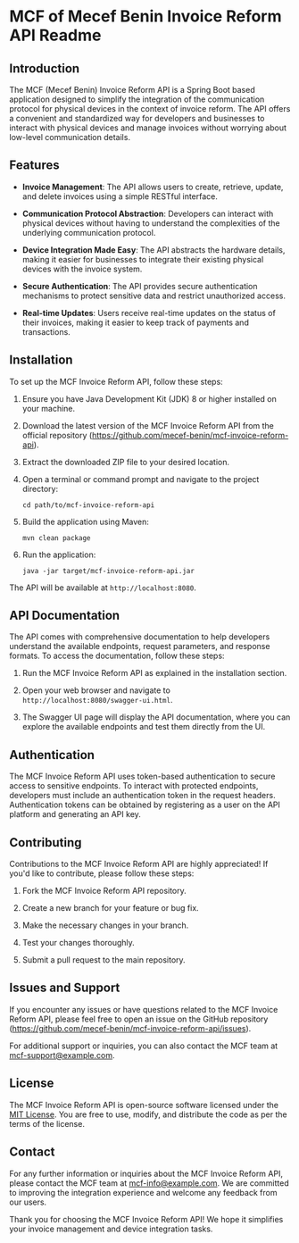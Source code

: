 # MCF of Mecef Benin Invoice Reform API Readme

## Introduction

The MCF (Mecef Benin) Invoice Reform API is a Spring Boot based application designed to simplify the integration of the communication protocol for physical devices in the context of invoice reform. The API offers a convenient and standardized way for developers and businesses to interact with physical devices and manage invoices without worrying about low-level communication details.

## Features

- **Invoice Management**: The API allows users to create, retrieve, update, and delete invoices using a simple RESTful interface.

- **Communication Protocol Abstraction**: Developers can interact with physical devices without having to understand the complexities of the underlying communication protocol.

- **Device Integration Made Easy**: The API abstracts the hardware details, making it easier for businesses to integrate their existing physical devices with the invoice system.

- **Secure Authentication**: The API provides secure authentication mechanisms to protect sensitive data and restrict unauthorized access.

- **Real-time Updates**: Users receive real-time updates on the status of their invoices, making it easier to keep track of payments and transactions.

## Installation

To set up the MCF Invoice Reform API, follow these steps:

1. Ensure you have Java Development Kit (JDK) 8 or higher installed on your machine.

2. Download the latest version of the MCF Invoice Reform API from the official repository (https://github.com/mecef-benin/mcf-invoice-reform-api).

3. Extract the downloaded ZIP file to your desired location.

4. Open a terminal or command prompt and navigate to the project directory:

   ```
   cd path/to/mcf-invoice-reform-api
   ```

5. Build the application using Maven:

   ```
   mvn clean package
   ```

6. Run the application:

   ```
   java -jar target/mcf-invoice-reform-api.jar
   ```

The API will be available at `http://localhost:8080`.

## API Documentation

The API comes with comprehensive documentation to help developers understand the available endpoints, request parameters, and response formats. To access the documentation, follow these steps:

1. Run the MCF Invoice Reform API as explained in the installation section.

2. Open your web browser and navigate to `http://localhost:8080/swagger-ui.html`.

3. The Swagger UI page will display the API documentation, where you can explore the available endpoints and test them directly from the UI.

## Authentication

The MCF Invoice Reform API uses token-based authentication to secure access to sensitive endpoints. To interact with protected endpoints, developers must include an authentication token in the request headers. Authentication tokens can be obtained by registering as a user on the API platform and generating an API key.

## Contributing

Contributions to the MCF Invoice Reform API are highly appreciated! If you'd like to contribute, please follow these steps:

1. Fork the MCF Invoice Reform API repository.

2. Create a new branch for your feature or bug fix.

3. Make the necessary changes in your branch.

4. Test your changes thoroughly.

5. Submit a pull request to the main repository.

## Issues and Support

If you encounter any issues or have questions related to the MCF Invoice Reform API, please feel free to open an issue on the GitHub repository (https://github.com/mecef-benin/mcf-invoice-reform-api/issues).

For additional support or inquiries, you can also contact the MCF team at mcf-support@example.com.

## License

The MCF Invoice Reform API is open-source software licensed under the [MIT License](https://opensource.org/licenses/MIT). You are free to use, modify, and distribute the code as per the terms of the license.

## Contact

For any further information or inquiries about the MCF Invoice Reform API, please contact the MCF team at mcf-info@example.com. We are committed to improving the integration experience and welcome any feedback from our users.

Thank you for choosing the MCF Invoice Reform API! We hope it simplifies your invoice management and device integration tasks.